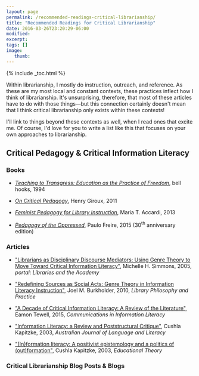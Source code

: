 ```yaml
---
layout: page
permalink: /recommended-readings-critical-librarianship/
title: "Recommended Readings for Critical Librarianship" 
date: 2016-03-26T23:20:29-06:00
modified:
excerpt:
tags: []
image:
   thumb:
---
```

{% include _toc.html %}  

Within librarianship, I mostly do instruction, outreach, and reference. As these are my most local and constant contexts, these practices inflect how I think of librarianship. It's unsurprising, therefore, that most of these articles have to do with those things—but this connection certainly doesn't mean that I think critical librarianship only exists within these contexts!  

I'll link to things beyond these contexts as well, when I read ones that excite me. Of course, I'd love for you to write a list like this that focuses on your own approaches to librarianship.  

## Critical Pedagogy & Critical Information Literacy   

### Books 

- [_Teaching to Transgress: Education as the Practice of Freedom_](http://www.worldcat.org/oclc/30668295), bell hooks, 1994  
  
- [_On Critical Pedagogy_](http://www.worldcat.org/oclc/694396588), Henry Giroux, 2011  
  
- [_Feminist Pedagogy for Library Instruction_](http://www.worldcat.org/oclc/908058695), Maria T. Accardi, 2013  
  
- [_Pedagogy of the Oppressed_](http://www.worldcat.org/oclc/921850604), Paulo Freire, 2015 (30<sup>th</sup> anniversary edition)

### Articles  

- ["Librarians as Disciplinary Discourse Mediators: Using Genre Theory to Move Toward Critical Information Literacy"](http://works.bepress.com/michelle_simmons/3/), Michelle H. Simmons, 2005, _portal: Libraries and the Academy_  
   
- ["Redefining Sources as Social Acts: Genre Theory in Information Literacy Instruction"](http://digitalcommons.unl.edu/libphilprac/413/), Joel M. Burkholder, 2010, _Library Philosophy and Practice_   
   
- ["A Decade of Critical Information Literacy: A Review of the Literature"](http://www.comminfolit.org/index.php?journal=cil&page=article&op=view&path%5B%5D=v9i1p24), Eamon Tewell, 2015, _Communications in Information Literacy_  
  
- ["Information Literacy: a Review and Poststructural Critique"](http://eprints.qut.edu.au/8867/), Cushla Kapitzke, 2003, _Australian Journal of Language and Literacy_  

- ["(In)formation literacy: A positivist epistemology and a politics of (out)formation"](http://eprints.qut.edu.au/5876/1/5876.pdf), Cushla Kapitzke, 2003, _Educational Theory_   

### Critical Librarianship Blog Posts & Blogs   
